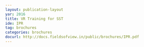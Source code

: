 ```yaml
---
layout: publication-layout
yar: 2016
title: VR Training for SST
ide: IPR
tag: brochures
categories: brochures
docurl: http://docs.fieldsofview.in/public/brochures/IPR.pdf
---
```

